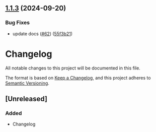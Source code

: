 ## [1.1.3](https://github.com/medic/cht-stock-monitoring-workflow/compare/v1.1.2...v1.1.3) (2024-09-20)


### Bug Fixes

* update docs ([#62](https://github.com/medic/cht-stock-monitoring-workflow/issues/62)) ([55f3b21](https://github.com/medic/cht-stock-monitoring-workflow/commit/55f3b21345bf4b778f0383a2b685e3393e0cd664))

# Changelog

All notable changes to this project will be documented in this file.

The format is based on [Keep a Changelog](https://keepachangelog.com/en/1.0.0/),
and this project adheres to [Semantic Versioning](https://semver.org/spec/v2.0.0.html).

## [Unreleased]

### Added

- Changelog
